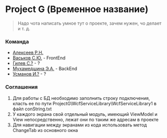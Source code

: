 # Project G (Временное название)

> Надо чота написать умное тут о проекте, зачем нужен, чо делает и т. д.

### Команда

  - [Алексеев Р.Н.](https://github.com/Deltvenga/)
  - [Васьков С.Ю.](https://github.com/Svyatix/) - FrontEnd
  - [Гилев С.?](https://github.com/gilli-s/) - ?
  - [Мухамедшина Э.А.](https://github.com/thelyaa/) - BackEnd
  - [Усманов И.?](https://github.com/Usmonovi/) - ?

### Соглашения

1) Для работы с БД необходимо заполнить строку подключения, класть ее по пути ProjectG\WcfServiceLibrary\WcfServiceLibrary1 в файл conString.txt
2) У каждого экрана свой отдельный модуль, имеющий ViewModel и View непосредственно, лежат они по таким же адресам в проекте
3) Для навигации между экранами из кода использовать метод ChangeTab из основного окна

